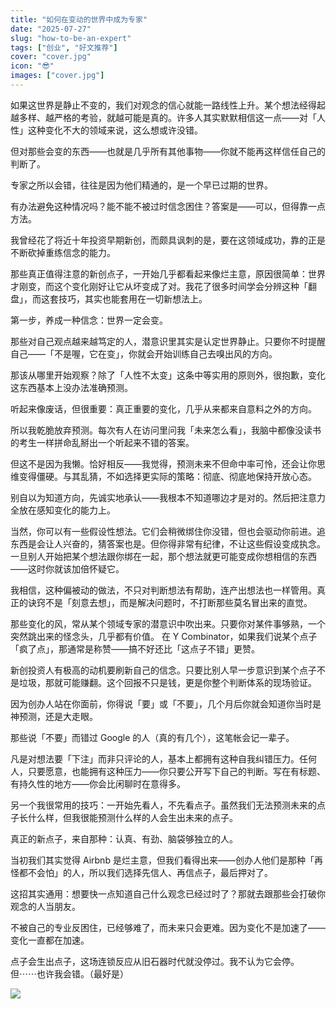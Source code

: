 ```yaml
---
title: "如何在变动的世界中成为专家"
date: "2025-07-27"
slug: "how-to-be-an-expert"
tags: ["创业", "好文推荐"]
cover: "cover.jpg"
icon: "😎"
images: ["cover.jpg"]
---
```

如果这世界是静止不变的，我们对观念的信心就能一路线性上升。某个想法经得起越多样、越严格的考验，就越可能是真的。许多人其实默默相信这一点——对「人性」这种变化不大的领域来说，这么想或许没错。



但对那些会变的东西——也就是几乎所有其他事物——你就不能再这样信任自己的判断了。



专家之所以会错，往往是因为他们精通的，是一个早已过期的世界。



有办法避免这种情况吗？能不能不被过时信念困住？答案是——可以，但得靠一点方法。



我曾经花了将近十年投资早期新创，而颇具讽刺的是，要在这领域成功，靠的正是不断砍掉重练信念的能力。



那些真正值得注意的新创点子，一开始几乎都看起来像烂主意，原因很简单：世界才刚变，而这个变化刚好让它从坏变成了对。我花了很多时间学会分辨这种「翻盘」，而这套技巧，其实也能套用在一切新想法上。



第一步，养成一种信念：世界一定会变。



那些对自己观点越来越笃定的人，潜意识里其实是认定世界静止。只要你不时提醒自己——「不是喔，它在变」，你就会开始训练自己去嗅出风的方向。



那该从哪里开始观察？除了「人性不太变」这条中等实用的原则外，很抱歉，变化这东西基本上没办法准确预测。



听起来像废话，但很重要：真正重要的变化，几乎从来都来自意料之外的方向。



所以我乾脆放弃预测。每次有人在访问里问我「未来怎么看」，我脑中都像没读书的考生一样拼命乱掰出一个听起来不错的答案。



但这不是因为我懒。恰好相反——我觉得，预测未来不但命中率可怜，还会让你思维变得僵硬。与其乱猜，不如选择更实际的策略：彻底、彻底地保持开放心态。



别自以为知道方向，先诚实地承认——我根本不知道哪边才是对的。然后把注意力全放在感知变化的能力上。



当然，你可以有一些假设性想法。它们会稍微绑住你没错，但也会驱动你前进。追东西是会让人兴奋的，猜答案也是。但你得非常有纪律，不让这些假设变成执念。
一旦别人开始把某个想法跟你绑在一起，那个想法就更可能变成你想相信的东西——这时你就该加倍怀疑它。



我相信，这种偏被动的做法，不只对判断想法有帮助，连产出想法也一样管用。真正的诀窍不是「刻意去想」，而是解决问题时，不打断那些莫名冒出来的直觉。



那些变化的风，常从某个领域专家的潜意识中吹出来。只要你对某件事够熟，一个突然跳出来的怪念头，几乎都有价值。
在 Y Combinator，如果我们说某个点子「疯了点」，那通常是称赞——搞不好还比「这点子不错」更赞。



新创投资人有极高的动机要刷新自己的信念。只要比别人早一步意识到某个点子不是垃圾，那就可能赚翻。这个回报不只是钱，更是你整个判断体系的现场验证。



因为创办人站在你面前，你得说「要」或「不要」，几个月后你就会知道你当时是神预测，还是大走眼。



那些说「不要」而错过 Google 的人（真的有几个），这笔帐会记一辈子。



凡是对想法要「下注」而非只评论的人，基本上都拥有这种自我纠错压力。任何人，只要愿意，也能拥有这种压力——你只要公开写下自己的判断。写在有标题、有持久性的地方——你会比闲聊时在意得多。



另一个我很常用的技巧：一开始先看人，不先看点子。虽然我们无法预测未来的点子长什么样，但我很能预测什么样的人会生出未来的点子。



真正的新点子，来自那种：认真、有劲、脑袋够独立的人。



当初我们其实觉得 Airbnb 是烂主意，但我们看得出来——创办人他们是那种「再怪都不会怕」的人，所以我们选择先信人、再信点子，最后押对了。



这招其实通用：想要快一点知道自己什么观念已经过时了？那就去跟那些会打破你观念的人当朋友。



不被自己的专业反困住，已经够难了，而未来只会更难。因为变化不是加速了——变化一直都在加速。



点子会生出点子，这场连锁反应从旧石器时代就没停过。我不认为它会停。
但⋯⋯也许我会错。（最好是）




![](https://prod-files-secure.s3.us-west-2.amazonaws.com/112d0858-5090-4d34-a606-b75eb8d65fd2/46476355-9cf3-4e99-9b7a-3531bc426380/1000202064.png?X-Amz-Algorithm=AWS4-HMAC-SHA256&X-Amz-Content-Sha256=UNSIGNED-PAYLOAD&X-Amz-Credential=ASIAZI2LB466YW4LMBKA%2F20250826%2Fus-west-2%2Fs3%2Faws4_request&X-Amz-Date=20250826T211131Z&X-Amz-Expires=3600&X-Amz-Security-Token=IQoJb3JpZ2luX2VjECUaCXVzLXdlc3QtMiJGMEQCIGqtuyzjb0PwtwZlVFEfk2%2Bju3WKqVEfL8qnheF88SFgAiAVHdnlRs0J7ZovZEOfdT8HQ67AkBs9iAV8immWWQA9USr%2FAwh%2BEAAaDDYzNzQyMzE4MzgwNSIMVveUwSAZkAecJ6BBKtwDSnoHVcNkCwQCitaCuZmQHe3qOplgXTrSXl6qsMqk0NQm5N3lCWJUaoxP8euXjMV8bW5l1QiW6Om50LY1jdIirN6af7OLUJ2cC4zfGS17r9i%2FRWjyjeHtKIQdWW47epSzCdFk6xp9Os%2Fr%2FLkfoQe2sivyTBuZW9w2HBtYgXF0klu3u4ddx0pSg3HmnL7jShCqVj3xvEHo3V3Omf09l24RQu5DnCQpIMkzIBN5PzYZEDzleQ7I7SF5FTuWemZ6kXiOtJABxXmHSIAslikDUif3lBWaF%2FpZWQJYGPsW7r0sAmlSVCKkPgckiNk1093LydZ21bqOA0WfnI5NG0Wbc6Afl%2F8yF2090%2F8uqvGquIRI2zJyBAE5GX6HX4i%2FR3wfkC98y5QGvU1uCIx0Ggd4HCI74kN5C5EU8tS6YQ%2B4uoUIDGfTCMet4Tz9pPVlSETy00%2B%2BHecK6r4KLomk8A6V%2FswNwE2dJp7q8ytSb3TO%2FBtr8tW8bPKeXb%2B2ZfmVW9GSZbVbmZ%2BrkbtzVfDQnajM2yiPKGAlAg1ppIm4yy9jTZj76WdkjGu2x458uHj8TAQGgInVO4lUEc3J7b492HyPWmNwg7IcIELcqayPgUY07GieppBHpB3YgmJWVi0IAlEwh7a4xQY6pgFFEgsHvsr9mirdR17MH7wZoT0HsEh%2FSOwFIXfuQJSERm48BFcp73PCuUFiqsjC4lk6J%2BSTevyFfTQxJZygSF9drO6cXxgdiy7JnXdiYxRd0Mg6WWJ4%2FN87KkedQGcHEWCCxro3zsf8uQzkZxiELL56MjsJL1mUh%2BYKyJMdV9Zo9Q0VsPY%2Fc7dTV7liYMs60R9XaX3EnZ0WYxios0eOl955YLG%2Bci2R&X-Amz-Signature=84b36a82407921456445fc7be2234f289ca6a3eeddf392581a0ececba9672c26&X-Amz-SignedHeaders=host&x-amz-checksum-mode=ENABLED&x-id=GetObject)


